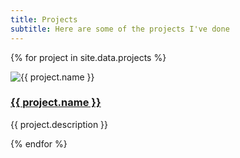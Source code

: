 ```yaml
---
title: Projects
subtitle: Here are some of the projects I've done
---
```


{% for project in site.data.projects %}
  <div>
    <img src="{{ project.image_url }}" alt="{{ project.name }}"/>
    <h3><a href="{{ project.github_link }}">{{ project.name }}</a></h3>
    <p>{{ project.description }}</p>
  </div>
{% endfor %}
